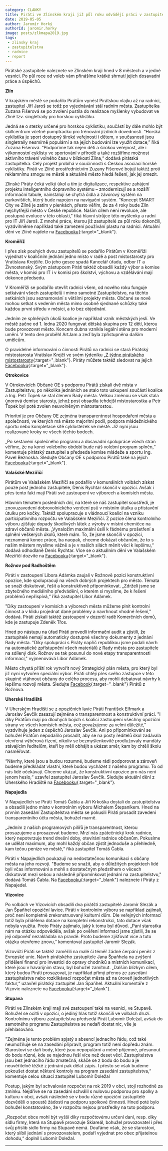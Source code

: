 ```yaml
---
category: CLANKY
title: Piráti ve Zlínském kraji již půl roku odvádějí práci v zastupitelstvech
date: 2019-05-05
author: Jaromír Horký
authorId: jaromir.horky
image: posts/zlkmapa2019.jpg   
tags: 
 - zlinsky kraj
 - zastupitelstva
 - radnice
 - report
---
```

Pirátské zastupitele naleznete ve Zlínském kraji hned v 8 městech a v jedné vesnici. Po půl roce od voleb vám přinášíme krátké shrnutí jejich dosavadní práce a úspěchů.

__Zlín__

V krajském městě se podařilo Pirátům vynést Pirátskou vlajku až na radnici, zastupitel Jiří Jaroš se totiž po vyjednávání stál radním města. Zastupitelka Zuzana Fišerová se po zvolení pustila do realizace myšlenky vybudovat ve Zlíně tzv. singletraily pro horskou cyklistiku.

Jedná se o stezky určené pro horskou cyklistiku, součástí by dále mohlo být skillcentrum včetně pumptracku pro trénování jízdních dovedností. “Horská cyklistika je sport dostupný široké veřejnosti i dětem, v současnosti jsou singletraily nesmírně populární a na jejich budování lze využít dotace,” říká Zuzana Fišerová. “Podpoříme tak nejen děti a širokou veřejnost, ale i výkonnostní cyklisty ve sportování v přírodě a také rozšíříme možnost aktivního trávení volného času v blízkosti Zlína,“ dodává pirátská zastupitelka. Celý projekt probíhá v součinnosti s Českou asociací horské cyklistiky. Piráti ve Zlíně prostřednictvím Zuzany Fišerové bojují taktéž proti reklamnímu smogu ve městě a aktuálně město hledá řešení, jak jej omezit.

Zlínské Piráty čeká velký úkol a tím je digitalizace, respektive zahájení projektu inteligentního dopravního systému – zmodernizují se a rozšíří informační tabule, nainstalují se chytrá čidla a závorový systém na parkovištích, který bude napojen na navigační systém. “Koncept SMART City ve Zlíně je zatím v plenkách, přesto věřím, že za 4 roky bude Zlín nejchytřejší město v České republice. Naším cílem není revoluce, ale postupná evoluce v této oblasti,” říká hlavní strůjce této myšlenky a radní pro IT Jiří Jaroš. Z mnohé práce, kterou již zastupitelé za půl roku dokončili, vyzdvihněme například také zamezení používání plastu na radnici. Aktuální dění ve Zlíně najdete na [Facebooku](https://www.facebook.com/PiratiZlin/){:target="_blank"}.


__Kroměříž__

I přes zisk pouhých dvou zastupitelů se podařilo Pirátům v Kroměříži vyjednat v koaličním jednání jedno místo v radě a post místostarosty pro Vratislava Krejčíře. Do jeho gesce spadá Kancelář úřadu, odbor IT a Živnostenský. Svým zástupcem Piráti taktéž obsadili každý výbor a komise města, v komisi pro IT i v komisi pro školství, výchovu a vzdělávání mají dokonce předsedu.

V Kroměříži se podařilo otevřít radnici všem, od nového roku funguje setkávání všech zastupitelů i mimo samotné Zastupitelstvo, na těchto setkáních jsou seznamování s většími projekty města. Občané se nově mohou setkat s vedením města mimo osobně sjednané schůzky také každou první středu v měsíci, a to bez objednání.

Jedním ze splněných úkolů koalice je například vznik městských jeslí. Ve městě začne od 1. ledna 2020 fungovat dětská skupina pro 12 dětí, kterou bude provozovat město.
Koncem dubna vznikla legální stěna pro moderní umění. V tento den proběhl ArtJam a zeď byla zpřístupněna dalším umělcům.

O pravidelné informování o činnosti Pirátů na radnici se stará Pirátský místostarosta Vratislav Krejčí ve svém týdeníku [„Z týdne pirátského místostarosty](https://www.facebook.com/vratislav.krejcir.kromeriz/){:target="_blank"}. Piráty můžete taktéž sledovat na jejich [Facebooku](https://www.facebook.com/piratikromeriz/){:target="_blank"}.


__Otrokovice__

V Otrokovicích Občané OE s podporou Pirátů získali dvě místa v Zastupitelstvu, po několika jednáních se stalo toto uskupení součástí koalice a Ing. Petr Ťopek se stal členem Rady města. Velkou změnou se však stala únorová demise starosty, jehož post obsadila tehdejší místostarostka a Petr Ťopek byl poté zvolen neuvolněným místostarostou.

Prioritní je pro Občany OE zejména transparentnost hospodaření města a společností, ve kterých má město majoritní podíl, podpora mládežnického sportu nebo kompletace sítě cyklostezek ve městě. Již nyní jsou realizované kroky ve všech těchto bodech.

„Po sestavení společného programu a dosavadní spolupráce všech stran věříme, že na konci volebního období bude náš volební program splněn,“ komentuje pirátský zastupitel a předseda komise mládeže a sportu Ing. Pavel Beznoska. Sledujte Občany OE s podporou Pirátů také na jejich [Facebooku](https://www.facebook.com/obcaneoe/){:target="_blank"}.



__Valašské Meziřičí__

Pirátům ve Valašském Meziříčí se podařilo v komunálních volbách získat pouze post jednoho zastupitele, Denis Rychtar skončil v opozici. Avšak i přes tento fakt mají Piráti své zastoupení ve výborech a komisích města.

Hlavním tématem posledních dní, na které se náš zastupitel soustředí, je znovuzavedení dobrovolnického venčení psů v místním útulku a přistavění útulku pro kočky.  Taktéž spolupracuje s vládnoucí koalicí na vzniku participativního rozpočtu ve Valašském Meziříčí. Z pozice člena kontrolního výboru zjišťuje dopady škodlivých látek z výroby v místní chemičce na zdraví občanů města.
„Vynaložím maximální úsilí k řádnému prošetření a splnění veškerých úkolů, které mám. To, že jsme skončili v opozici, neznamená konec práce, ba naopak, chceme dokázat občanům, že to s našim městem myslíme vážně a je v našich silách měnit věci k lepšímu,“ dodává odhodlaně Denis Rychtar. Více se o aktuálním dění ve Valašském Meziříčí dozvíte na [Facebooku](https://www.facebook.com/pirati.valmez/){:target="_blank"}.


__Rožnov pod Radhoštěm__

Piráti v zastoupení Libora Adámka zaujali v Rožnově pozici konstruktivní opozice, kde spolupracují na všech dobrých projektech pro město. Témata se snaží diskutovat, řešit a konstruktivně připomínkovat.
„Zdrželi jsme se zbytečného mediálního předvádění, o kterém si myslíme, že k řešení problémů nepřispívá,“ říká zastupitel Libor Adámek.

"Díky zastoupení v komisích a výborech města můžeme plnit kontrolní činnost a v klidu projednat dané problémy a navrhnout vhodné řešení," dodává. Piráti získali taktéž zastoupení v dozorčí radě Komerčních domů, kde je zastupuje Zdeněk Třos.

Hned po nástupu na úřad Piráti provedli informační audit a zjistili, že zastupitelé nemají automaticky dostupné všechny dokumenty z jednání Rady města. "Díky spolupráci s Piráty napříč republikou jsme podali návrh na automatické zpřístupnění všech materiálů z Rady města pro zastupitele na sdílený disk. Rožnov se tak posunul do nové etapy transparentnosti informací," vyjmenovává Libor Adámek.

Město chystá příští rok vytvořit nový Strategický plán města, pro který byl již nyní vytvořen speciální výbor. Piráti chtějí přes svého zástupce v této skupině vtáhnout občany do celého procesu, aby mohli debatovat návrhy k lepšímu rozvoji města. Sledujte [Facebook]( https://www.facebook.com/pirati.roznov/){:target="_blank"} Pirátů z Rožnova.


__Uherské Hradiště__

V Uherském Hradišti se z opozičních lavic Piráti František Elfmark a Jaroslav Ševčík zasazují zejména o transparentnost a konstruktivní práci. "I díky Pirátům mají po dlouhých bojích s koalicí zastoupení všechny opoziční strany ve všech komisích města, což považujeme za velmi důležité," vyzdvihuje jeden z úspěchů Jaroslav Ševčík. Ani po připomínkování se bohužel Pirátům nepodařilo prosadit, aby se na posty ředitelů škol zadávala otevřená výběrová řízení, nikoliv se bezmyšlenkovitě prodlužovaly mandáty stávajícím ředitelům, kteří by měli obhájit a ukázat směr, kam by chtěli školu nasměřovat.

“Návrhy, které jsou a budou rozumné, budeme rádi podporovat a zároveň budeme předkládat vlastní, které budou vycházet z našeho programu. To od nás lidé očekávají. Chceme ukázat, že konstruktivní opozice pro nás není jenom heslo,“ uzavřel zastupitel Jaroslav Ševčík. Sledujte aktuální dění z Uherského Hradiště na [Facebooku](https://www.facebook.com/piratiuh/){:target="_blank"}.


__Napajedla__

V Napajedlích se Piráti Tomáš Čabla a Jiří Krkoška dostali do zastupitelstva a obsadili jedno místo v kontrolním výboru Michalem Štepaníkem. Hned na prvním zasedání Zastupitelstva města se pokusili Piráti prosadit zavedení transparentního účtu města, bohužel marně.

„Jedním z našich programových pilířů je transparentnost, kterou prosazujeme a prosazovat budeme. Mrzí nás zpátečnický krok radnice, který nepotvrzuje trend dnešní doby, otevírání radnice občanům. Pokusíme se udělat maximum, aby mohl každý občan zjistit jednoduše a přehledně, kam tečou peníze ve městě,“ říká zastupitel Tomáš Čabla.

Piráti v Napajedlích poukazují na nedostatečnou komunikaci s občany města na jeho rozvoji. "Budeme se snažit, aby o důležitých projektech lidé byli včas informováni a mohli s dostatečným předstihem o věcech diskutovat mezi sebou a následně připomínkovat jednání na zastupitelstvu," dodává Tomáš Čabla. Na [Facebooku]( https://www.facebook.com/piratinapa/){:target="_blank"} naleznete i Piráty z Napajedel.


__Vizovice__

Po volbách ve Vizovicích obsadili dva pirátští zastupitelé Jaromír Slezák a Jan Špaňhel opoziční lavice. Piráti v kontrolním výboru se například zajímali, proč není kompletně zrekonstruovaný kulturní dům. Dle veřejných informací totiž byla přidělena dotace na kompletní rekonstrukci, tato dotace však nebyla využita. Proto Piráty zajímalo, jaký k tomu byl důvod. „Paní starostka nám na otázku odpověděla, avšak po ověření informací jsme zjistili, že se její odpověď nezakládala na pravdě. Proto budeme zjišťovat více a tuto otázku otevřeme znovu,“ komentoval zastupitel Jaromír Slezák.

Vizovičtí Piráti se taktéž zaměřili na malé či téměř žádné čerpání peněz z Evropské unie. Návrh pirátského zastupitele Jana Špaňhela na zvýšení přidělení financí pro investici do opravy chodníků a místních komunikací, které jsou v havarijním stavu, byl bohužel zamítnut. „Dalším blízkým cílem, který budou Piráti prosazovat, je například přímý přenos ze zasedání zastupitelstva nebo rozklikávací rozpočet města až na úroveň jednotlivých faktur,“ uzavřel pirátský zastupitel Jan Špaňhel. Aktuální komentáře z Vizovic naleznete na [Facebooku]( https://www.facebook.com/pirativizovice/){:target="_blank"}.


__Stupava__

Piráti ve Zlínském kraji mají své zastoupení také na vesnici, ve Stupavě. Bohužel se ocitli v opozici, o jediný hlas totiž skončili ve volbách druzí. Kontrolnímu výboru zastupitelstva předsedá Pirát Lubomír Doležal, avšak do samotného programu Zastupitelstva se nedaří dostat nic, vše je přehlasováno.

"Zejména je tento problém spjatý s absencí jednacího řádu, což také neumožňuje se na zasedání připravit, program totiž není dopředu znám. Starostovi se daří body, které jsou nepopulární a méně příjemné, přesunout do bodu různé, kde se najednou řeší více než deset věcí. Zastupitelstva jsou bez jednacího řádu zmatečná, skáče se z bodu do bodu a je neuvěřitelně těžké z jednání pak dělat zápis. I přesto se však budeme pokoušet dostat některé kontroly na program zasedání zastupitelstva,“ komentuje celou situaci zastupitel Lubomír Doležal

Postup, jakým byl schvalován rozpočet na rok 2019 v obci, stojí rozhodně za zmínku. Nejdříve se na zasedání schválil s nulovou podporou pro spolky a kulturu v obci, avšak následně se v bodu různé opoziční zastupitelé dozvěděli o spoustě žádostí na podporu spolkové činnosti. Hned poté bylo bohužel konstatováno, že v rozpočtu nejsou prostředky na tuto podporu.

„Rozpočet obce mohl být vyšší díky rozpočtovému určení daní, resp. díky sídlu firmy, která na Stupavě provozuje Skiareál, bohužel provozovatel i přes svůj příslib sídlo firmy na Stupavě nemá. Doufáme však, že se starostovi, který slíbil jednání s provozovatelem, podaří vyjednat pro obec přijatelnou dohodu,“ doplnil Lubomír Doležal.

- - -
